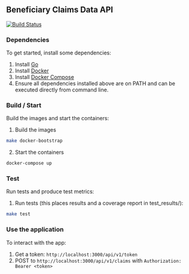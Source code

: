 ## Beneficiary Claims Data API

[![Build Status](https://travis-ci.org/CMSgov/bcda-app.svg?branch=master)](https://travis-ci.org/CMSgov/bcda-app)


### Dependencies

To get started, install some dependencies:

1. Install [Go](https://golang.org/doc/install)
2. Install [Docker](https://docs.docker.com/install/)
3. Install [Docker Compose](https://docs.docker.com/compose/install/)
4. Ensure all dependencies installed above are on PATH and can be executed directly from command line.


### Build / Start

Build the images and start the containers:

1. Build the images
```sh
make docker-bootstrap
```
2. Start the containers
```sh
docker-compose up
```

### Test

Run tests and produce test metrics:

1. Run tests (this places results and a coverage report in test_results/<timestamp>):
```sh
make test
```


### Use the application

To interact with the app:

1) Get a token: `http://localhost:3000/api/v1/token`
2) POST to `http://localhost:3000/api/v1/claims` with `Authorization: Bearer <token>`

